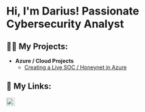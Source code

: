 <h1>Hi, I'm Darius! Passionate Cybersecurity Analyst</h1>

<h2>👨‍💻 My Projects:</h2>

- <b>Azure / Cloud Projects</b>
  - [Creating a Live SOC / Honeynet in Azure](https://github.com/Sauced-D99/Honey-Net)


<h2> 🤳 My Links:</h2>


[<img align="left" alt="darius-f | LinkedIn" width="22px" src="https://cdn.jsdelivr.net/npm/simple-icons@v3/icons/linkedin.svg" />][linkedin]


[linkedin]: https://www.linkedin.com/in/darius-f-3a18a8221/
